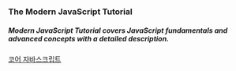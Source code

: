 ### The Modern JavaScript Tutorial

##### Modern JavaScript Tutorial covers JavaScript fundamentals and advanced concepts with a detailed description.

[코어 자바스크립트](https://javascript.info/)
